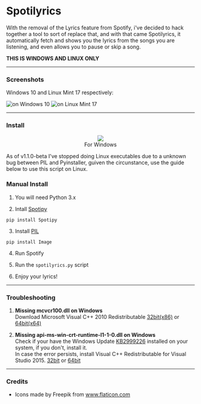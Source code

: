 # Spotilyrics

With the removal of the Lyrics feature from Spotify, i've decided to hack together a tool to sort of replace that, and with that came Spotilyrics, it automatically fetch and shows you the lyrics from the songs you are listening, and even allows you to pause or skip a song.

**THIS IS WINDOWS AND LINUX ONLY**

---
### Screenshots

Windows 10 and Linux Mint 17 respectively:

![on Windows 10](http://imgur.com/90WRfBb.png "on Windows 10") ![on Linux Mint 17](http://imgur.com/KKWG9OI.png "on Linux Mint 17")  

---

### Install
<p align="center">
  <a href="https://github.com/eitchtee/Spotilyrics/releases/latest"><img src="http://imgur.com/NmGvnqx.png"></a><br>
  For Windows
</p>

As of v1.1.0-beta I've stopped doing Linux executables due to a unknown bug between PIL and Pyinstaller, guiven the circunstance, use the guide below to use this script on Linux.

### Manual Install

1. You will need Python 3.x
  
2. Intall [Spotipy](https://pypi.python.org/pypi/spotipy)

  `pip install Spotipy`
  
3. Install [PIL](https://pypi.python.org/pypi/image/1.5.5)

  `pip install Image`

4. Run Spotify

5. Run the `spotilyrics.py` script

6. Enjoy your lyrics!

---

### Troubleshooting

1. **Missing mcvcr100.dll on Windows**  
Download Microsoft Visual C++ 2010 Redistributable [32bit(x86)](https://www.microsoft.com/en-us/download/details.aspx?id=5555) or [64bit(x64)](https://www.microsoft.com/en-us/download/details.aspx?id=14632)

2. **Missing api-ms-win-crt-runtime-l1-1-0.dll on Windows**  
Check if your have the Windows Update [KB2999226](https://support.microsoft.com/en-gb/kb/2999226) installed on your system, if you don't, install it.  
In case the error persists, install Visual C++ Redistributable for Visual Studio 2015. [32bit](http://download.microsoft.com/download/9/3/F/93FCF1E7-E6A4-478B-96E7-D4B285925B00/vc_redist.x86.exe) or [64bit](http://download.microsoft.com/download/9/3/F/93FCF1E7-E6A4-478B-96E7-D4B285925B00/vc_redist.x64.exe)

---

### Credits
* Icons made by Freepik from www.flaticon.com
